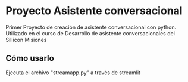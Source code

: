 # Proyecto Asistente conversacional

Primer Proyecto de creación de asistente conversacional con python. Utilizado en el curso de Desarrollo de asistente conversacionales del Sillicon Misiones

## Cómo usarlo

Ejecuta el archivo "streamapp.py" a través de streamlit
